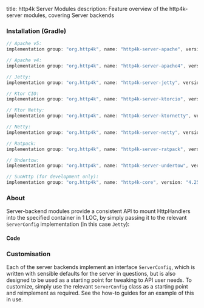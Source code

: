 title: http4k Server Modules
description: Feature overview of the http4k-server modules, covering Server backends

### Installation (Gradle)

```groovy
// Apache v5: 
implementation group: "org.http4k", name: "http4k-server-apache", version: "4.25.16.2"

// Apache v4: 
implementation group: "org.http4k", name: "http4k-server-apache4", version: "4.25.16.2"

// Jetty: 
implementation group: "org.http4k", name: "http4k-server-jetty", version: "4.25.16.2"

// Ktor CIO: 
implementation group: "org.http4k", name: "http4k-server-ktorcio", version: "4.25.16.2"

// Ktor Netty: 
implementation group: "org.http4k", name: "http4k-server-ktornetty", version: "4.25.16.2"

// Netty: 
implementation group: "org.http4k", name: "http4k-server-netty", version: "4.25.16.2"

// Ratpack: 
implementation group: "org.http4k", name: "http4k-server-ratpack", version: "4.25.16.2"

// Undertow: 
implementation group: "org.http4k", name: "http4k-server-undertow", version: "4.25.16.2"

// SunHttp (for development only): 
implementation group: "org.http4k", name: "http4k-core", version: "4.25.16.2"
```

### About
Server-backend modules provide a consistent API to mount HttpHandlers into the specified container in 1 LOC, by 
simply passing it to the relevant `ServerConfig` implementation (in this case `Jetty`):

#### Code [<img class="octocat"/>](https://github.com/http4k/http4k/blob/master/src/docs/guide/reference/servers/example_http.kt)

<script src="https://gist-it.appspot.com/https://github.com/http4k/http4k/blob/master/src/docs/guide/reference/servers/example_http.kt"></script>

### Customisation
Each of the server backends implement an interface `ServerConfig`, which is written with sensible defaults for the server in questions, 
but is also designed to be used as a starting point for tweaking to API user needs. To customize, simply use the relevant `ServerConfig` 
class as a starting point and reimplement as required. See the how-to guides for an example of this in use.

